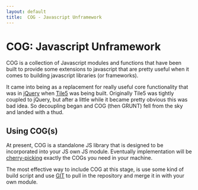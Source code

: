 ```yaml
---
layout: default
title:  COG - Javascript Unframework
---
```


# COG: Javascript Unframework

COG is a collection of Javascript modules and functions that have been built to provide some extensions to javascript that are pretty useful when it comes to building javascript libraries (or frameworks).

It came into being as a replacement for really useful core functionality that was in [jQuery](http://jquery.com) when [Tile5](http://tile5.org/) was being built.  Originally Tile5 was tightly coupled to jQuery, but after a little while it became pretty obvious this was bad idea.  So decoupling began and COG (then GRUNT) fell from the sky and landed with a thud.

## Using COG(s)

At present, COG is a standalone JS library that is designed to be incorporated into your JS own JS module.  Eventually implementation will be  [cherry-picking](http://en.wikipedia.org/wiki/Cherry_picking) exactly the COGs you need in your machine.

The most effective way to include COG at this stage, is use some kind of build script and use [GIT](http://gitscm.org/) to pull in the repository and merge it in with your own module.
